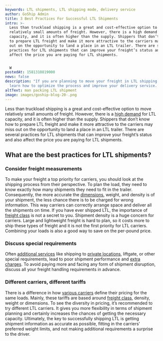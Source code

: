 ```yaml
---
keywords: LTL shipments, LTL shipping mode, delivery service
author: GoShip Admin
title: 3 Best Practices For Successful LTL Shipments
intro: >-
  Less than truckload shipping is a great and cost-effective option to move
  relatively small amounts of freight. However, there is a high demand for LTL
  capacity, and it is often higher than the supply. Shippers that don’t know how
  to prepare LTL freight and make it more attractive to the carriers may miss
  out on the opportunity to land a place in an LTL trailer. There are several
  practices for LTL shipments that can improve your freight’s status and also
  affect the price you are paying for LTL shipments. 


  W
postedAt: 1581310819000
news: false
description: "If you are planning to move your freight in LTL shipping mode,
  learn how to optimize the process and improve your delivery service. "
altText: man packing LTL shipment
image: images/goship-blog-20-.png
---
```

Less than truckload shipping is a great and cost-effective option to move relatively small amounts of freight. However, there is a [high demand](https://www.goship.com/blog/2020-ltl-shipping-trends-3-key-updates-on-the-market/) for LTL capacity, and it is often higher than the supply. Shippers that don’t know how to prepare LTL freight and make it more attractive to the carriers may miss out on the opportunity to land a place in an LTL trailer. There are several practices for LTL shipments that can improve your freight’s status and also affect the price you are paying for LTL shipments.

What are the best practices for LTL shipments?
----------------------------------------------

### Consider freight measurements

To make your freight a top priority for carriers, you should look at the shipping process from their perspective. To plan the load, they need to know exactly how many shipments they need to fit in the trailer. Consequently, the more accurate the [dimensions](https://www.goship.com/blog/how-to-measure-your-freight-shipment-properly/), weight, and density is of your shipment, the less chance there is to be charged for wrong information. This way carriers can correctly arrange space and deliver all the shipments on time. If you have ever shipped LTL, the importance of [freight class](http://www.nmfta.org/pages/nmfc) is not a secret to you. Shipment density is a huge concern for carriers. Large and lightweight freight is hard to plan, so it costs more to ship these types of freight and it is not the first priority for LTL carriers. Combining your loads is also a good way to save on the per-pound price.

### Discuss special requirements

Often [additional services](https://www.goship.com/blog/types-of-ltl-additional-services/) like shipping to [private locations](https://www.goship.com/blog/limited-access-shipping-location/), liftgate, or other special requirements, lead to poor shipment performance and [extra charges](https://www.goship.com/blog/how-to-avoid-accessorial-charges-in-freight-shipping/). To avoid paying more and facing any form of shipment disruption, discuss all your freight handling requirements in advance.

### Different carriers, different tariffs

There is a difference in how [various carriers](https://www.goship.com/blog/how-to-choose-the-right-ltl-carriers/) define their pricing for the same loads. Mainly, these tariffs are based around [freight class](https://www.goship.com/blog/blog-everything-you-need-to-know-about-ltl-freight-class/), density, weight or dimensions. To see the diversity in pricing, it’s recommended to try different LTL carriers. It gives you more flexibility in terms of shipment planning and certainly increases the chances of getting the necessary capacity. Ultimately, the key to successfully shipping LTL is getting shipment information as accurate as possible, fitting in the carriers’ preferred weight limits, and not making additional requirements a surprise to the driver.
